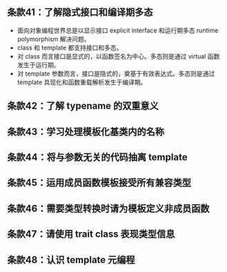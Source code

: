 ## 条款41：了解隐式接口和编译期多态

* 面向对象编程世界总是以显示接口 explicit interface 和运行期多态 runtime polymorphism 解决问题。
* class 和 template 都支持接口和多态。
* 对 class 而言接口是显式的，以函数签名为中心。多态则是通过 virtual 函数发生于运行期。
* 对 template 参数而言，接口是隐式的，奠基于有效表达式。多态则是通过 template 具现化和函数重载解析发生于编译期。

## 条款42：了解 typename 的双重意义


## 条款43：学习处理模板化基类内的名称

## 条款44：将与参数无关的代码抽离 template

## 条款45：运用成员函数模板接受所有兼容类型

## 条款46：需要类型转换时请为模板定义非成员函数

## 条款47：请使用 trait class 表现类型信息

## 条款48：认识 template 元编程
